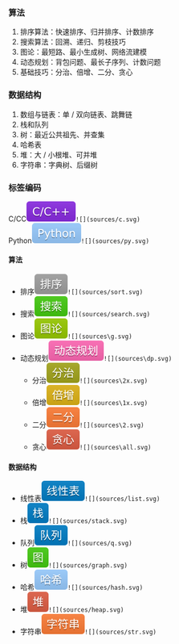 ﻿---
typora-root-url: ..
---

### 算法

1. 排序算法：快速排序、归并排序、计数排序
2. 搜索算法：回溯、递归、剪枝技巧
3. 图论：最短路、最小生成树、网络流建模
4. 动态规划：背包问题、最长子序列、计数问题
5. 基础技巧：分治、倍增、二分、贪心

### 数据结构

1. 数组与链表：单 / 双向链表、跳舞链
2. 栈和队列
3. 树：最近公共祖先、并查集
4. 哈希表
5. 堆：大 / 小根堆、可并堆
6. 字符串：字典树、后缀树





### 标签编码
C/CC![](sources/c.svg)`![](sources/c.svg)`  
Python![](sources/py.svg)`![](sources/py.svg)`
#### 算法
- 排序![](sources/sort.svg)`![](sources/sort.svg)` 
- 搜索![](sources/search.svg)`![](sources/search.svg)`
- 图论![](sources\g.svg)`![](sources\g.svg)`
- 动态规划![](sources\dp.svg)`![](sources\dp.svg)`
	- 分治![](sources\2x.svg)`![](sources\2x.svg)`  
	- 倍增![](sources\1x.svg)`![](sources\1x.svg)`  
	- 二分![](sources\2.svg)`![](sources\2.svg)`  
	- 贪心![](sources\all.svg)`![](sources\all.svg)`

#### 数据结构
- 线性表![](sources/list.svg)`![](sources/list.svg)`
- 栈![](sources/stack.svg)`![](sources/stack.svg)`
- 队列![](sources/q.svg)`![](sources/q.svg)`
- 树![](sources/graph.svg)`![](sources/graph.svg)`
- 哈希![](sources/hash.svg)`![](sources/hash.svg)`
- 堆![](sources/heap.svg)`![](sources/heap.svg)`
- 字符串![](sources/str.svg)`![](sources/str.svg)`
